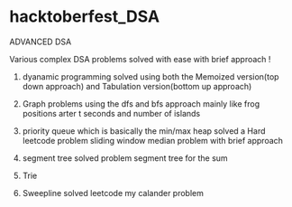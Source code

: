 # hacktoberfest_DSA
ADVANCED DSA


Various complex DSA problems solved with ease with brief approach !

1. dyanamic programming solved using both the Memoized version(top down approach)
and Tabulation version(bottom up approach) 

2. Graph problems using the dfs and bfs approach mainly like frog positions arter 
t seconds and number of islands

3. priority queue which is basically the min/max heap solved a Hard leetcode problem
sliding window median problem with brief approach

4. segment tree solved problem segment tree for the sum

5. Trie

6. Sweepline solved leetcode my calander problem
